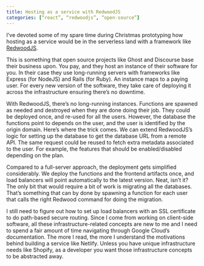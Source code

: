 ```yaml
---
title: Hosting as a service with RedwoodJS
categories: [“react”, “redwoodjs”, “open-source”]
---
```


I’ve devoted some of my spare time during Christmas prototyping how hosting as a service would be in the serverless land with a framework like [RedwoodJS](https://redwoodjs.com).

This is something that open source projects like Ghost and Discourse base their business upon. You pay, and they host an instance of their software for you. In their case they use long-running servers with frameworks like Express (for NodeJS) and Rails (for Ruby). An instance maps to a paying user. For every new version of the software, they take care of deploying it across the infrastructure ensuring there’s no downtime.

With RedwoodJS, there’s no long-running instances. Functions are spawned as needed and destroyed when they are done doing their job. They could be deployed once, and re-used for all the users. However, the database the functions point to depends on the user, and the user is identified by the origin domain. Here’s where the trick comes. We can extend RedwoodJS’s logic for setting up the database to get the database URL from a remote API. The same request could be reused to fetch extra metadata associated to the user. For example, the features that should be enabled/disabled depending on the plan.

Compared to a full-server approach,
the deployment gets simplified considerably.
We deploy the functions and the frontend artifacts once,
and load balancers will point automatically to the latest version. Neat,
isn’t it?
The only bit that would require a bit of work is migrating all the databases.
That’s something that can by done by spawning a function for each user that calls the right Redwood command for doing the migration.

I still need to figure out how to set up load balancers with an SSL certificate to do path-based secure routing. Since I come from working on client-side software, all these infrastructure-related concepts are new to me and I need to spend a fair amount of time navigating through Google Cloud’s documentation.
The more I read,
the more I understand the motivations behind building a service like Netlify.
Unless you have unique infrastructure needs like Shopify,
as a developer you want those infrastructure concepts to be abstracted away.
